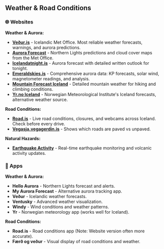 ## Weather & Road Conditions

### 🌐 Websites

**Weather & Aurora:**
- **<a href="https://vedur.is/" target="_blank">Veður.is</a>** - Icelandic Met Office. Most reliable weather forecasts, warnings, and aurora predictions.
- **<a href="https://en.vedur.is/weather/forecasts/aurora" target="_blank">Aurora Forecast</a>** - Northern Lights predictions and cloud cover maps from the Met Office.
- **<a href="https://icelandatnight.is" target="_blank">Icelandatnight.is</a>** - Aurora forecast with detailed written outlook for tonight.
- **<a href="https://emeraldskies.is" target="_blank">Emeraldskies.is</a>** - Comprehensive aurora data: KP forecasts, solar wind, magnetometer readings, and analysis.
- **<a href="https://www.mountain-forecast.com/countries/Iceland" target="_blank">Mountain Forecast Iceland</a>** - Detailed mountain weather for hiking and climbing conditions.
- **<a href="https://www.yr.no/en/forecast/daily-table/2-3413829/Iceland/Capital%20Region/Reykjav%C3%ADkurborg/Reykjavik" target="_blank">Yr.no Iceland</a>** - Norwegian Meteorological Institute's Iceland forecasts, alternative weather source.

**Road Conditions:**
- **<a href="https://umferdin.is/en" target="_blank">Road.is</a>** - Live road conditions, closures, and webcams across Iceland. Check before every drive.
- **<a href="https://vegasja.vegagerdin.is" target="_blank">Vegasja.vegagerdin.is</a>** - Shows which roads are paved vs unpaved.

**Natural Hazards:**
- **<a href="https://en.vedur.is/earthquakes-and-volcanism/earthquakes" target="_blank">Earthquake Activity</a>** - Real-time earthquake monitoring and volcanic activity updates.

### 📱 Apps

**Weather & Aurora:**
- **Hello Aurora** - Northern Lights forecast and alerts.
- **My Aurora Forecast** - Alternative aurora tracking app.
- **Veður** - Icelandic weather forecasts.
- **Ventusky** - Advanced weather visualization.
- **Windy** - Wind conditions and weather patterns.
- **Yr** - Norwegian meteorology app (works well for Iceland).

**Road Conditions:**
- **Road.is** - Road conditions app (Note: Website version often more accurate).
- **Færð og veður** - Visual display of road conditions and weather.